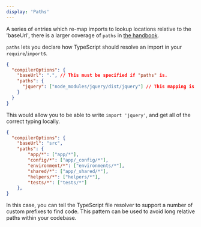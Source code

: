 ```yaml
---
display: 'Paths'
---
```


A series of entries which re-map imports to lookup locations relative to the 'baseUrl', there is a larger coverage of `paths` in [the handbook](/docs/handbook/module-resolution.html#path-mapping).

`paths` lets you declare how TypeScript should resolve an import in your `require`/`import`s.

```json
{
  "compilerOptions": {
    "baseUrl": ".", // This must be specified if "paths" is.
    "paths": {
      "jquery": ["node_modules/jquery/dist/jquery"] // This mapping is relative to "baseUrl"
    }
  }
}
```

This would allow you to be able to write `import 'jquery'`, and get all of the correct typing locally.

```json
{
  "compilerOptions": {
    "baseUrl": "src", 
    "paths": {
        "app/*": ["app/*"],
        "config/*": ["app/_config/*"],
        "environment/*": ["environments/*"],
        "shared/*": ["app/_shared/*"],
        "helpers/*": ["helpers/*"],
        "tests/*": ["tests/*"]
    },
}
```

In this case, you can tell the TypeScript file resolver to support a number of custom prefixes to find code. 
This pattern can be used to avoid long relative paths within your codebase.

